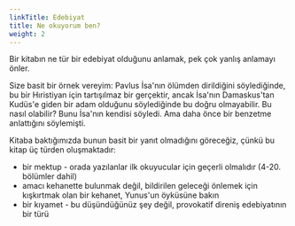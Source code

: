 ```yaml
---
linkTitle: Edebiyat
title: Ne okuyorum ben?
weight: 2
---
```


Bir kitabın ne tür bir edebiyat olduğunu anlamak, pek çok yanlış anlamayı önler.

Size basit bir örnek vereyim: Pavlus İsa'nın ölümden dirildiğini söylediğinde, bu bir Hıristiyan için tartışılmaz bir gerçektir, ancak İsa'nın Damaskus'tan Kudüs'e giden bir adam olduğunu söylediğinde bu doğru olmayabilir. Bu nasıl olabilir? Bunu İsa'nın kendisi söyledi. Ama daha önce bir benzetme anlattığını söylemişti.

Kitaba baktığımızda bunun basit bir yanıt olmadığını göreceğiz, çünkü bu kitap üç türden oluşmaktadır:
- bir mektup - orada yazılanlar ilk okuyucular için geçerli olmalıdır (4-20. bölümler dahil)
- amacı kehanette bulunmak değil, bildirilen geleceği önlemek için kışkırtmak olan bir kehanet, Yunus'un öyküsüne bakın
- bir kıyamet - bu düşündüğünüz şey değil, provokatif direniş edebiyatının bir türü

